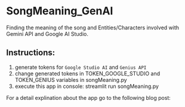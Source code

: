 # SongMeaning_GenAI
Finding the meaning of the song and Entities/Characters involved with Gemini API and Google AI Studio.

## Instructions:

1. generate tokens for `Google Studio AI` and `Genius API`
2. change generated tokens in TOKEN_GOOGLE_STUDIO and TOKEN_GENIUS variables in songMeaning.py
3. execute this app in console: streamlit run songMeaning.py

For a detail explination about the app go to the following blog post: 

